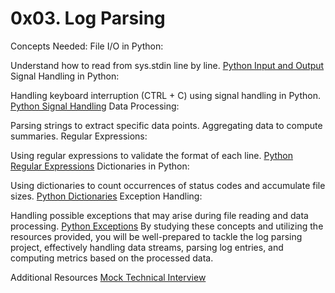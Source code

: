 # 0x03. Log Parsing

Concepts Needed:
File I/O in Python:

Understand how to read from sys.stdin line by line.
[Python Input and Output](https://intranet.alxswe.com/rltoken/f7U2MDsBT_rd9AfUUaqVnQ)
Signal Handling in Python:

Handling keyboard interruption (CTRL + C) using signal handling in Python.
[Python Signal Handling](https://intranet.alxswe.com/rltoken/1nDqPJe80rSD-NMulzjJBw)
Data Processing:

Parsing strings to extract specific data points.
Aggregating data to compute summaries.
Regular Expressions:

Using regular expressions to validate the format of each line.
[Python Regular Expressions](https://intranet.alxswe.com/rltoken/ZsD-YLisfaHFeMT_sZxX1Q)
Dictionaries in Python:

Using dictionaries to count occurrences of status codes and accumulate file sizes.
[Python Dictionaries](https://intranet.alxswe.com/rltoken/JM-RpavKkb8yanxWEnNYJw)
Exception Handling:

Handling possible exceptions that may arise during file reading and data processing.
[Python Exceptions](https://intranet.alxswe.com/rltoken/OA2PlryrYA2gyCCKIsdgUw)
By studying these concepts and utilizing the resources provided, you will be well-prepared to tackle the log parsing project, effectively handling data streams, parsing log entries, and computing metrics based on the processed data.

Additional Resources
[Mock Technical Interview](https://intranet.alxswe.com/rltoken/VlOaXKkbecRYdnTLaLU1lg)

